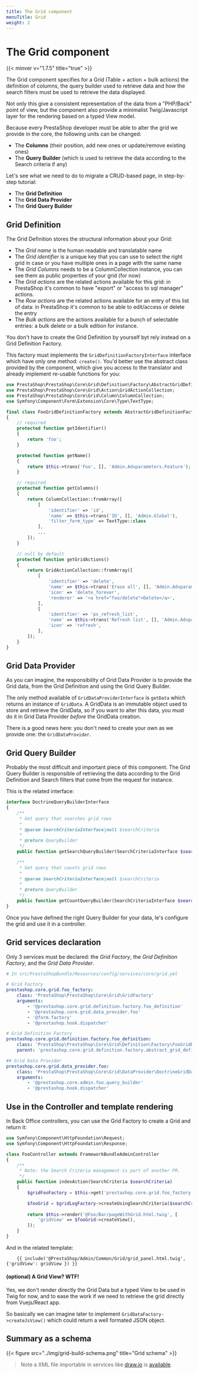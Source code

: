 ```yaml
---
title: The Grid component
menuTitle: Grid
weight: 2
---
```


# The Grid component
{{< minver v="1.7.5" title="true" >}}

The Grid component specifies for a Grid (Table + action + bulk actions) the definition of columns, the query builder used to retrieve data and how the search filters must be used to retrieve the data displayed.

Not only this give a consistent representation of the data from a "PHP/Back" point of view, but the component also provide a minimalist Twig/Javascript layer for the rendering based on a typed View model.

Because every PrestaShop developer must be able to alter the grid we provide in the core, the following units can be changed:

* The **Columns** (their position, add new ones or update/remove existing ones)
* The **Query Builder** (which is used to retrieve the data according to the Search criteria if any)


Let's see what we need to do to migrate a CRUD-based page, in step-by-step tutorial:

* The **Grid Definition**
* The **Grid Data Provider**
* The **Grid Query Builder**

## Grid Definition

The Grid Definition stores the structural information about your Grid:

* The *Grid name* is the human readable and translatable name
* The *Grid identifier* is a unique key that you can use to select the right grid in case or you have multiple ones in a page with the same name
* The *Grid Columns* needs to be a ColumnCollection instance, you can see them as public properties of your grid (for now)
* The *Grid actions* are the related actions available for this grid: in PrestaShop it's common to have "export" or "access to sql manager" actions.
* The *Row actions* are the related actions available for an entry of this list of data: in PrestaShop it's common to be able to edit/access or delete the entry
* The *Bulk actions* are the actions available for a bunch of selectable entries: a bulk delete or a bulk edition for instance.

You don't have to create the Grid Definition by yourself byt rely instead on a Grid Definition Factory.

This factory must implements the `GridDefinitionFactoryInterface` interface which have only one method: `create()`.
You'd better use the abstract class provided by the component, which give you access to the translator and already implement re-usable functions for you:

```php
use PrestaShop\PrestaShop\Core\Grid\Definition\Factory\AbstractGridDefinitionFactory;
use PrestaShop\PrestaShop\Core\Grid\Action\GridActionCollection;
use PrestaShop\PrestaShop\Core\Grid\Column\ColumnCollection;
use Symfony\Component\Form\Extension\Core\Type\TextType;

final class FooGridDefinitionFactory extends AbstractGridDefinitionFactory
{
    // required
    protected function getIdentifier()
    {
        return 'foo';
    }

    protected function getName()
    {
        return $this->trans('Foo', [], 'Admin.Advparameters.Feature');
    }

    // required
    protected function getColumns()
    {
        return ColumnCollection::fromArray([
            [
                'identifier' => 'id',
                'name' => $this->trans('ID', [], 'Admin.Global'),
                'filter_form_type' => TextType::class
            ],
            ...
        ]);
    }

    // null by default
    protected function getGridActions()
    {
        return GridActionCollection::fromArray([
            [
                'identifier' => 'delete',
                'name' => $this->trans('Erase all', [], 'Admin.Advparameters.Feature'),
                'icon' => 'delete_forever',
                'renderer' => '<a href="foo/delete">Delete</a>',
            ],
            [
                'identifier' => 'ps_refresh_list',
                'name' => $this->trans('Refresh list', [], 'Admin.Advparameters.Feature'),
                'icon' => 'refresh',
            ],
        ]);
    }
}
```

## Grid Data Provider

As you can imagine, the responsibility of Grid Data Provider is to provide the Grid data, from the Grid Definition and using the Grid Query Builder.

The only method available of `GridDataProviderInterface` is `getData` which returns an instance of `GridData`.
A GridData is an immutable object used to store and retrieve the GridData, so if you want to alter this data, you must do it in Grid Data Provider *before* the GridData creation.

There is a good news here: you don't need to create your own as we provide one: the `GridDataProvider`. 

## Grid Query Builder

Probably the most difficult and important piece of this component.
The Grid Query Builder is responsible of retrieving the data according to the Grid Definition and Search filters that come from the request for instance.

This is the related interface:

```php
interface DoctrineQueryBuilderInterface
{
    /**
     * Get query that searches grid rows
     *
     * @param SearchCriteriaInterface|null $searchCriteria
     *
     * @return QueryBuilder
     */
    public function getSearchQueryBuilder(SearchCriteriaInterface $searchCriteria = null);

    /**
     * Get query that counts grid rows
     *
     * @param SearchCriteriaInterface|null $searchCriteria
     *
     * @return QueryBuilder
     */
    public function getCountQueryBuilder(SearchCriteriaInterface $searchCriteria = null);
}
```

Once you have defined the right Query Builder for your data, le's configure the grid and use it in a controller.

## Grid services declaration

Only 3 services must be declared: the *Grid Factory*, the *Grid Definition Factory*, and the *Grid Data Provider*.
```yaml
# In src/PrestaShopBundle/Resources/config/services/core/grid.yml

# Grid Factory
prestashop.core.grid.foo_factory:
    class: 'PrestaShop\PrestaShop\Core\Grid\GridFactory'
    arguments:
        - '@prestashop.core.grid.definition.factory.foo_definition'
        - '@prestashop.core.grid.data_provider.foo'
        - '@form.factory'
        - '@prestashop.hook.dispatcher'

# Grid Definition Factory
prestashop.core.grid.definition.factory.foo_definition:
    class: 'PrestaShop\PrestaShop\Core\Grid\Definition\Factory\FooGridDefinitionFactory'
    parent: 'prestashop.core.grid.definition.factory.abstract_grid_definition'

## Grid Data Provider
prestashop.core.grid.data_provider.foo:
    class: 'PrestaShop\PrestaShop\Core\Grid\DataProvider\DoctrineGridDataProvider'
    arguments:
        - '@prestashop.core.admin.foo.query_builder'
        - '@prestashop.hook.dispatcher'
```

## Use in the Controller and template rendering

In Back Office controllers, you can use the Grid Factory to create a Grid and return it:

```php
use Symfony\Component\HttpFoundation\Request;
use Symfony\Component\HttpFoundation\Response;

class FooController extends FrameworkBundleAdminController
{
    /**
     * Note: the Search Criteria management is part of another PR.
     */
    public function indexAction(SearchCriteria $searchCriteria)
    {
        $gridFooFactory = $this->get('prestashop.core.grid.foo_factory');

        $fooGrid = $gridLogFactory->createUsingSearchCriteria($searchCriteria);
        
        return $this->render('@Foo/Bar/pageWithGrid.html.twig', [
            'gridView' => $fooGrid->createView(),
        ]);
    }
}
```

And in the related template:

```twig
    {{ include('@PrestaShop/Admin/Common/Grid/grid_panel.html.twig', {'gridView': gridView }) }}
```

#### (optional) A Grid View? WTF!

Yes, we don't render directly the Grid Data but a typed View to be used in Twig for now, and to ease the work
if we need to retrieve the grid directly from Vuejs/React app.

So basically we can imagine later to implement `GridDataFactory->createJsView()` which could return a well formated JSON object.

## Summary as a schema

{{< figure src="../img/grid-build-schema.png" title="Grid schema" >}}

> Note a XML file importable in services like [draw.io](https://draw.io) is [available](/schemas/1.7/form-schema.xml).
